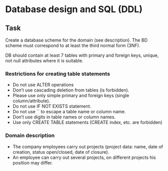 # Database design and SQL (DDL)

## Task  

Create a database scheme for the domain (see description). The BD scheme must correspond to at least the third normal form (3NF).

DB should contain at least 7 tables with primary and foreign keys, unique, not null attributes where it is suitable.

### Restrictions for creating table statements
- Do not use ALTER operations 
- Don’t use cascading deletion from tables (is forbidden).
- Please use only simple primary and foreign keys (single column/attribute).
- Do not use IF NOT EXISTS statement.
- Do not use `` to escape a table name or column name.
- Don’t use digits in table names or column names.
- Use only  CREATE TABLE statements (CREATE index, etc. are forbidden) 

### Domain description   

- The company employees carry out projects (project data: name, date of creation, status open/closed, date of closure).   
- An employee can carry out several projects, on different projects his position may differ.  
